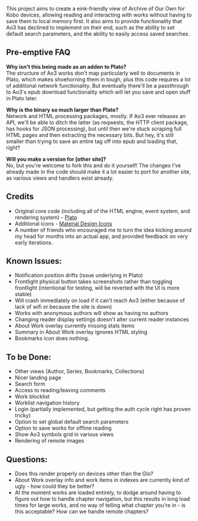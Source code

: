 This project aims to create a eink-friendly view of Archive of Our Own for Kobo devices, allowing reading and interacting with works without having to save them to local memory first. It also aims to provide functionality that Ao3 has declined to implement on their end, such as the ability to set default search parameters, and the ability to easily access saved searches.

## Pre-emptive FAQ
**Why isn't this being made as an addon to Plato?**  
The structure of Ao3 works don't map particularly well to documents in Plato, which makes shoehorning them in tough, plus this code requires a lot of additional network functionality. But eventually there'll be a passthrough to Ao3's epub download functionality which will let you save and open stuff in Plato later.

**Why is the binary so much larger than Plato?**  
Network and HTML processing packages, mostly. If Ao3 ever releases an API, we'll be able to ditch the latter (as reqwests, the HTTP client package, has hooks for JSON processing), but until then we're stuck scraping full HTML pages and then extracting the necessary bits. But hey, it's still smaller than trying to save an entire tag off into epub and loading that, right?

**Will you make a version for [other site]?**  
No, but you're welcome to fork this and do it yourself! The changes I've already made in the code should make it a lot easier to port for another site, as various views and handlers exist already.


## Credits
* Original core code (including all of the HTML engine, event system, and rendering system) - [Plato](https://github.com/baskerville/plato)
* Additional icons - [Material Design Icons](https://materialdesignicons.com/)
* A number of friends who encouraged me to turn the idea kicking around my head for months into an actual app, and provided feedback on very early iterations.

## Known Issues:
* Notification position drifts (issue underlying in Plato)
* Frontlight physical button takes screenshots rather than toggling frontlight (intentional for testing, will be reverted with the UI is more stable)
* Will crash immediately on load if it can't reach Ao3 (either because of lack of wifi or because the site is down)
* Works with anonymous authors will show as having no authors
* Changing reader display settings doesn't alter current reader instances
* About Work overlay currently missing stats items
* Summary in About Work overlay ignores HTML styling
* Bookmarks icon does nothing.

## To be Done:
* Other views (Author, Series, Bookmarks, Collections)
* Nicer landing page
* Search form
* Access to reading/leaving comments
* Work blocklist
* Worklist navigation history
* Login (partially implemented, but getting the auth cycle right has proven tricky)
* Option to set global default search parameters
* Option to save works for offline reading
* Show Ao3 symbols grid in various views
* Rendering of remote images

## Questions:
* Does this render properly on devices other than the Glo?
* About Work overlay info and work items in indexes are currently kind of ugly - how could they be better?
* At the moment works are loaded entirely, to dodge around having to figure out how to handle chapter navigation, but this results in long load times for large works, and no way of telling what chapter you're in - is this acceptable? How can we handle remote chapters?
